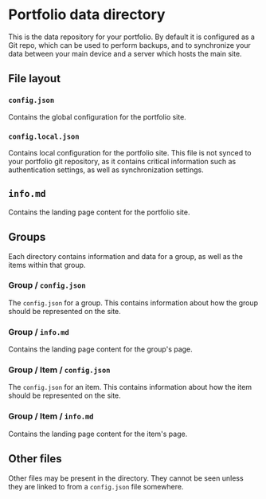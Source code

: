 # Portfolio data directory

This is the data repository for your portfolio. By default it is configured as
a Git repo, which can be used to perform backups, and to synchronize your data
between your main device and a server which hosts the main site.

## File layout

### `config.json`

Contains the global configuration for the portfolio site.

### `config.local.json`

Contains local configuration for the portfolio site. This file is not synced
to your portfolio git repository, as it contains critical information such as
authentication settings, as well as synchronization settings.

## `info.md`

Contains the landing page content for the portfolio site.

## Groups

Each directory contains information and data for a group, as well as the items
within that group.

### Group / `config.json`

The `config.json` for a group. This contains information about how the group
should be represented on the site.

### Group / `info.md`

Contains the landing page content for the group's page.

### Group / Item / `config.json`

The `config.json` for an item. This contains information about how the item
should be represented on the site.

### Group / Item / `info.md`

Contains the landing page content for the item's page.

## Other files

Other files may be present in the directory. They cannot be seen unless they
are linked to from a `config.json` file somewhere.
